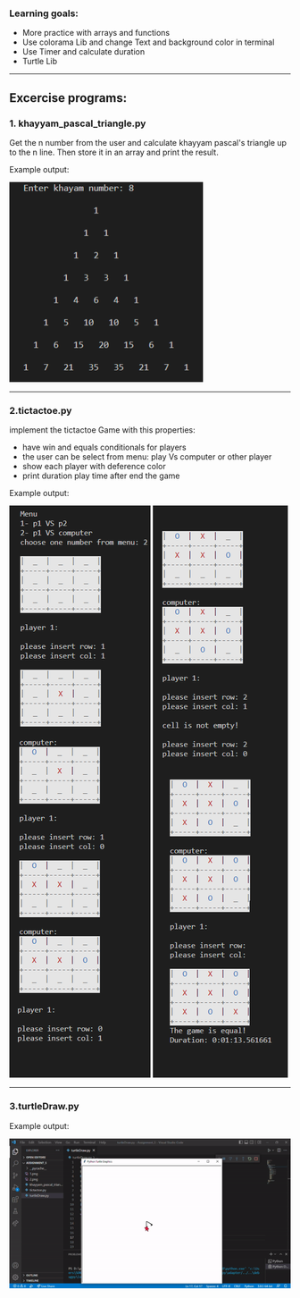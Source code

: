 
### Learning goals:
* More practice with arrays and functions
* Use colorama Lib and change Text and background color in terminal
* Use Timer and calculate duration
* Turtle Lib

---------------------------------------------------------------------------

## Excercise programs:

### 1. khayyam_pascal_triangle.py

Get the n number from the user and calculate khayyam pascal's triangle up to the n line. Then store it in an array and print the result.

Example output:

<img src="khayyam_pascal_triangle.png" />


-----------------------------------------------------------------------------

### 2.tictactoe.py
implement the tictactoe Game with this properties:
+ have win and equals conditionals for players
+ the user can be select from menu: play Vs computer or other player
+ show each player with deference color
+ print duration play time after end the game


Example output:

<img src="tictactoe.png" />

__________________________________________________________________________

### 3.turtleDraw.py

Example output:

<img src="turtleDraw.gif" />


